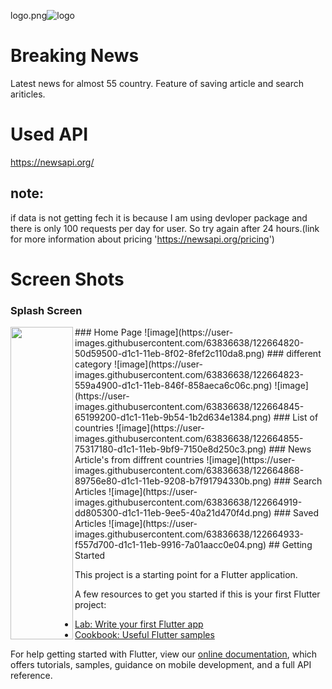 
logo.png![logo](https://user-images.githubusercontent.com/63836638/122662730-e3226c80-d1b2-11eb-815e-f4ed09ad77ea.png)
# Breaking News
Latest news for almost 55 country. Feature of saving article and search ariticles.<br/>
# Used API
https://newsapi.org/

## note:
if data is not getting fech it is because  I am using devloper package and there is only 100 requests per day for user. So try again after 24 hours.(link for more information about pricing 'https://newsapi.org/pricing') 
# Screen Shots
### Splash Screen
<img src="https://user-images.githubusercontent.com/63836638/122664807-326f9980-d1c1-11eb-994e-c146a05705da.png" align="left" height="500" width="100" >
### Home Page
![image](https://user-images.githubusercontent.com/63836638/122664820-50d59500-d1c1-11eb-8f02-8fef2c110da8.png)
### different  category 
![image](https://user-images.githubusercontent.com/63836638/122664823-559a4900-d1c1-11eb-846f-858aeca6c06c.png)
![image](https://user-images.githubusercontent.com/63836638/122664845-65199200-d1c1-11eb-9b54-1b2d634e1384.png)
### List of countries
![image](https://user-images.githubusercontent.com/63836638/122664855-75317180-d1c1-11eb-9bf9-7150e8d250c3.png)
### News Article's from diffrent countries
![image](https://user-images.githubusercontent.com/63836638/122664868-89756e80-d1c1-11eb-9208-b7f91794330b.png)
### Search Articles
![image](https://user-images.githubusercontent.com/63836638/122664919-dd805300-d1c1-11eb-9ee5-40a21d470f4d.png)
### Saved Articles
![image](https://user-images.githubusercontent.com/63836638/122664933-f557d700-d1c1-11eb-9916-7a01aacc0e04.png)
## Getting Started

This project is a starting point for a Flutter application.

A few resources to get you started if this is your first Flutter project:

- [Lab: Write your first Flutter app](https://flutter.dev/docs/get-started/codelab)
- [Cookbook: Useful Flutter samples](https://flutter.dev/docs/cookbook)

For help getting started with Flutter, view our
[online documentation](https://flutter.dev/docs), which offers tutorials,
samples, guidance on mobile development, and a full API reference.
